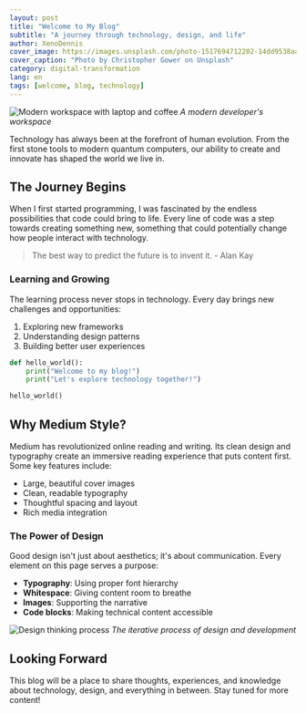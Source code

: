 ```yaml
---
layout: post
title: "Welcome to My Blog"
subtitle: "A journey through technology, design, and life"
author: XenoDennis
cover_image: https://images.unsplash.com/photo-1517694712202-14dd9538aa97
cover_caption: "Photo by Christopher Gower on Unsplash"
category: digital-transformation
lang: en
tags: [welcome, blog, technology]
---
```


![Modern workspace with laptop and coffee](https://images.unsplash.com/photo-1497493292307-31c376b6e479)
*A modern developer's workspace*

Technology has always been at the forefront of human evolution. From the first stone tools to modern quantum computers, our ability to create and innovate has shaped the world we live in.

## The Journey Begins

When I first started programming, I was fascinated by the endless possibilities that code could bring to life. Every line of code was a step towards creating something new, something that could potentially change how people interact with technology.

> The best way to predict the future is to invent it. - Alan Kay

### Learning and Growing

The learning process never stops in technology. Every day brings new challenges and opportunities:

1. Exploring new frameworks
2. Understanding design patterns
3. Building better user experiences

```python
def hello_world():
    print("Welcome to my blog!")
    print("Let's explore technology together!")

hello_world()
```

## Why Medium Style?

Medium has revolutionized online reading and writing. Its clean design and typography create an immersive reading experience that puts content first. Some key features include:

- Large, beautiful cover images
- Clean, readable typography
- Thoughtful spacing and layout
- Rich media integration

### The Power of Design

Good design isn't just about aesthetics; it's about communication. Every element on this page serves a purpose:

- **Typography**: Using proper font hierarchy
- **Whitespace**: Giving content room to breathe
- **Images**: Supporting the narrative
- **Code blocks**: Making technical content accessible

![Design thinking process](https://images.unsplash.com/photo-1581291518633-83b4ebd1d83e)
*The iterative process of design and development*

## Looking Forward

This blog will be a place to share thoughts, experiences, and knowledge about technology, design, and everything in between. Stay tuned for more content! 